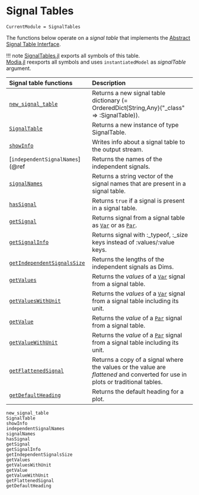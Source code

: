 # Signal Tables

```@meta
CurrentModule = SignalTables
```

The functions below operate on a *signal table* that implements the [Abstract Signal Table Interface](@ref).

!!! note
    [SignalTables.jl](https://github.com/ModiaSim/SignalTables.jl) exports all symbols of this table.\
    [Modia.jl](https://github.com/ModiaSim/Modia.jl) reexports all symbols and uses `instantiatedModel` as *signalTable* argument.

| Signal table functions             | Description                                                                                    |
|:-----------------------------------|:-----------------------------------------------------------------------------------------------|
| [`new_signal_table`](@ref)         | Returns a new signal table dictionary (= OrderedDict{String,Any}("_class" => :SignalTable)).   |
| [`SignalTable`](@ref)              | Returns a new instance of type SignalTable.                                                    |
| [`showInfo`](@ref)                 | Writes info about a signal table to the output stream.                                         |
| [`independentSignalNames`](@ref    | Returns the names of the independent signals.                                                  |
| [`signalNames`](@ref)              | Returns a string vector of the signal names that are present in a signal table.                |
| [`hasSignal`](@ref)                | Returns `true` if a signal is present in a signal table.                                       |
| [`getSignal`](@ref)                | Returns signal from a signal table as [`Var`](@ref) or as [`Par`](@ref).                       |
| [`getSignalInfo`](@ref)            | Returns signal with :\_typeof, :\_size keys instead of :values/:value keys.                    |
| [`getIndependentSignalsSize`](@ref)| Returns the lengths of the independent signals as Dims.                                        |
| [`getValues`](@ref)                | Returns the *values* of a [`Var`](@ref) signal from a signal table.                            |
| [`getValuesWithUnit`](@ref)        | Returns the *values* of a [`Var`](@ref) signal from a signal table including its unit.         |
| [`getValue`](@ref)                 | Returns the *value* of a [`Par`](@ref) signal  from a signal table.                            |
| [`getValueWithUnit`](@ref)         | Returns the *value* of a [`Par`](@ref) signal from a signal table including its unit.          |
| [`getFlattenedSignal`](@ref)       | Returns a copy of a signal where the values or the value are *flattened* and converted for use in plots or traditional tables. |
| [`getDefaultHeading`](@ref)        | Returns the default heading for a plot.                                                        |


```@docs
new_signal_table
SignalTable
showInfo
independentSignalNames
signalNames
hasSignal
getSignal
getSignalInfo
getIndependentSignalsSize
getValues
getValuesWithUnit
getValue
getValueWithUnit
getFlattenedSignal
getDefaultHeading
```
